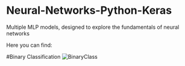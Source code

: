 # Neural-Networks-Python-Keras
Multiple MLP models, designed to explore the fundamentals of neural networks

Here you can find:

#Binary Classification
![BinaryClass](results.jpg)
